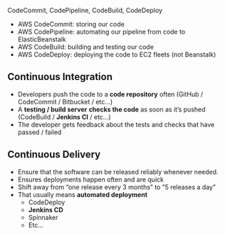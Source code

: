 CodeCommit, CodePipeline, CodeBuild, CodeDeploy

- AWS CodeCommit: storing our code
- AWS CodePipeline: automating our pipeline from code to ElasticBeanstalk
- AWS CodeBuild: building and testing our code
- AWS CodeDeploy: deploying the code to EC2 fleets (not Beanstalk)

## Continuous Integration
- Developers push the code to a **code repository** often (GitHub / CodeCommit / Bitbucket / etc…)
- A **testing / build server** **checks the code** as soon as it’s pushed (CodeBuild / **Jenkins CI** / etc…)
- The developer gets feedback about the tests and checks that have passed / failed

## Continuous Delivery
- Ensure that the software can be released reliably whenever needed.
- Ensures deployments happen often and are quick
- Shift away from “one release every 3 months” to ”5 releases a day”
- That usually means **automated deployment**
  - CodeDeploy
  - **Jenkins CD**
  - Spinnaker
  - Etc…
